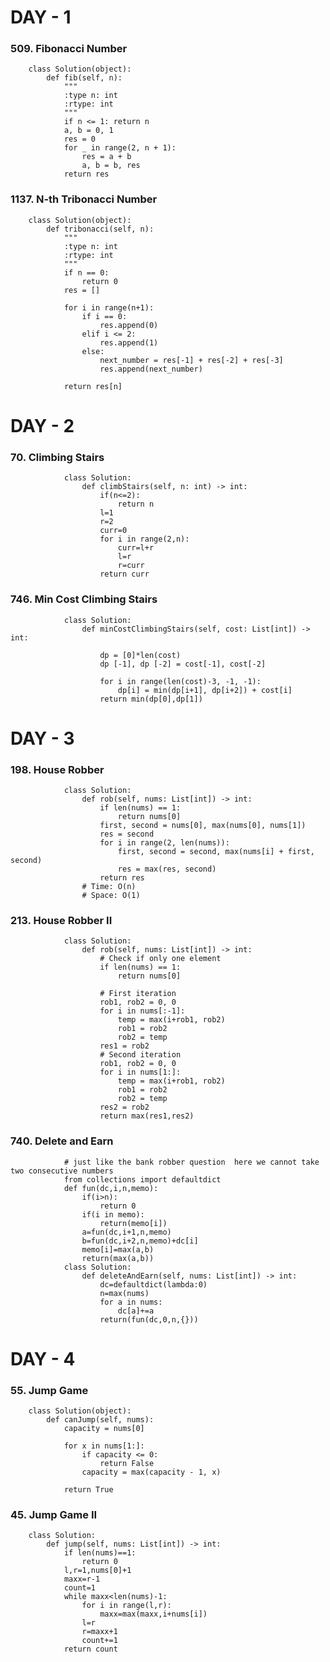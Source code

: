 # DAY - 1


### 509. Fibonacci Number
        class Solution(object):
            def fib(self, n):
                """
                :type n: int
                :rtype: int
                """
                if n <= 1: return n
                a, b = 0, 1
                res = 0
                for _ in range(2, n + 1):
                    res = a + b
                    a, b = b, res
                return res
        
        
### 1137. N-th Tribonacci Number    
        class Solution(object):
            def tribonacci(self, n):
                """
                :type n: int
                :rtype: int
                """
                if n == 0:
                    return 0
                res = []

                for i in range(n+1):
                    if i == 0:
                        res.append(0)
                    elif i <= 2:
                        res.append(1)
                    else:
                        next_number = res[-1] + res[-2] + res[-3]
                        res.append(next_number)

                return res[n]  
                
# DAY - 2

### 70. Climbing Stairs
                class Solution:
                    def climbStairs(self, n: int) -> int:
                        if(n<=2):
                            return n
                        l=1
                        r=2
                        curr=0
                        for i in range(2,n):
                            curr=l+r
                            l=r
                            r=curr
                        return curr
        
        
### 746. Min Cost Climbing Stairs
                class Solution:
                    def minCostClimbingStairs(self, cost: List[int]) -> int:

                        dp = [0]*len(cost)        
                        dp [-1], dp [-2] = cost[-1], cost[-2]

                        for i in range(len(cost)-3, -1, -1):
                            dp[i] = min(dp[i+1], dp[i+2]) + cost[i]
                        return min(dp[0],dp[1])

# DAY - 3

### 198. House Robber
                class Solution:
                    def rob(self, nums: List[int]) -> int:
                        if len(nums) == 1:
                            return nums[0]
                        first, second = nums[0], max(nums[0], nums[1])
                        res = second
                        for i in range(2, len(nums)):
                            first, second = second, max(nums[i] + first, second)
                            res = max(res, second)
                        return res
                    # Time: O(n)
                    # Space: O(1)


### 213. House Robber II
                class Solution:
                    def rob(self, nums: List[int]) -> int:
                        # Check if only one element
                        if len(nums) == 1:
                            return nums[0]

                        # First iteration
                        rob1, rob2 = 0, 0
                        for i in nums[:-1]:
                            temp = max(i+rob1, rob2)
                            rob1 = rob2
                            rob2 = temp
                        res1 = rob2
                        # Second iteration
                        rob1, rob2 = 0, 0
                        for i in nums[1:]:
                            temp = max(i+rob1, rob2)
                            rob1 = rob2
                            rob2 = temp
                        res2 = rob2
                        return max(res1,res2)



### 740. Delete and Earn
                # just like the bank robber question  here we cannot take two consecutive numbers  
                from collections import defaultdict
                def fun(dc,i,n,memo):
                    if(i>n):
                        return 0
                    if(i in memo):
                        return(memo[i])
                    a=fun(dc,i+1,n,memo)
                    b=fun(dc,i+2,n,memo)+dc[i]
                    memo[i]=max(a,b)
                    return(max(a,b))
                class Solution:
                    def deleteAndEarn(self, nums: List[int]) -> int:
                        dc=defaultdict(lambda:0)
                        n=max(nums)
                        for a in nums:
                            dc[a]+=a
                        return(fun(dc,0,n,{}))        


# DAY - 4

### 55. Jump Game
        class Solution(object):
            def canJump(self, nums):
                capacity = nums[0]

                for x in nums[1:]:
                    if capacity <= 0:
                        return False
                    capacity = max(capacity - 1, x)

                return True


### 45. Jump Game II
        class Solution:
            def jump(self, nums: List[int]) -> int:
                if len(nums)==1:
                    return 0
                l,r=1,nums[0]+1
                maxx=r-1
                count=1
                while maxx<len(nums)-1:
                    for i in range(l,r):
                        maxx=max(maxx,i+nums[i])
                    l=r
                    r=maxx+1
                    count+=1
                return count
